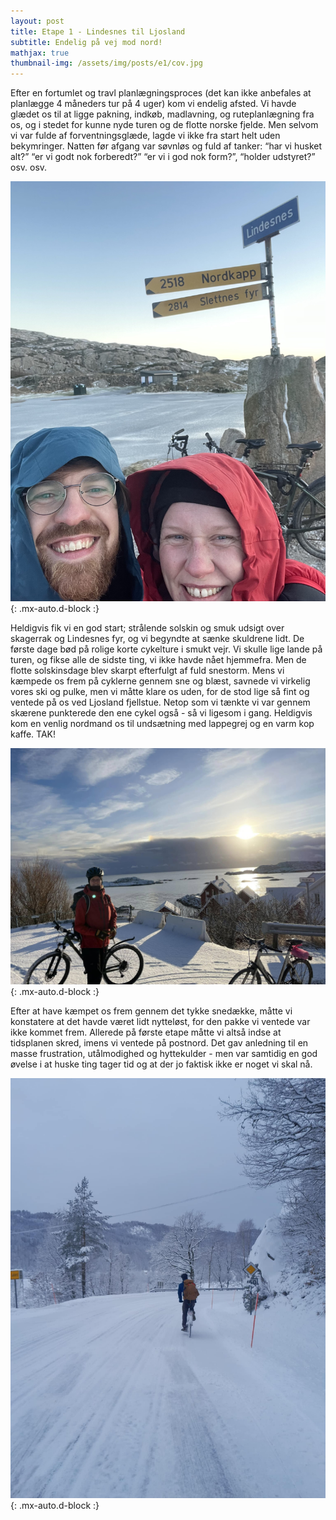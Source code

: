 ```yaml
---
layout: post
title: Etape 1 - Lindesnes til Ljosland
subtitle: Endelig på vej mod nord!
mathjax: true
thumbnail-img: /assets/img/posts/e1/cov.jpg
---
```


Efter en fortumlet og travl planlægningsproces (det kan ikke anbefales at planlægge 4 måneders tur på 4 uger) kom vi endelig afsted. Vi havde glædet os til at ligge pakning, indkøb, madlavning, og ruteplanlægning fra os, og i stedet for kunne nyde turen og de flotte norske fjelde. Men selvom vi var fulde af forventningsglæde, lagde vi ikke fra start helt uden bekymringer. Natten før afgang var søvnløs og fuld af tanker: “har vi husket alt?” “er vi godt nok forberedt?” “er vi i god nok form?”, “holder udstyret?” osv. osv. 

![Cykeltur](/assets/img/posts/e1/cov.jpg){: .mx-auto.d-block :}

Heldigvis fik vi en god start; strålende solskin og smuk udsigt over skagerrak og Lindesnes fyr, og vi begyndte at sænke skuldrene lidt. De første dage bød på rolige korte cykelture i smukt vejr. Vi skulle lige lande på turen, og fikse alle de sidste ting, vi ikke havde nået hjemmefra. Men de flotte solskinsdage blev skarpt efterfulgt af fuld snestorm. Mens vi kæmpede os frem på cyklerne gennem sne og blæst, savnede vi virkelig vores ski og pulke, men vi måtte klare os uden, for de stod lige så fint og ventede på os ved Ljosland fjellstue. Netop som vi tænkte vi var gennem skærene punkterede den ene cykel også - så vi ligesom i gang. Heldigvis kom en venlig nordmand os til undsætning med lappegrej og en varm kop kaffe. TAK! 

![Cykeltur](/assets/img/posts/e1/2.jpg){: .mx-auto.d-block :}

Efter at have kæmpet os frem gennem det tykke snedække, måtte vi konstatere at det havde været lidt nytteløst, for den pakke vi ventede var ikke kommet frem. Allerede på første etape måtte vi altså indse at tidsplanen skred, imens vi ventede på postnord. Det gav anledning til en masse frustration, utålmodighed og hyttekulder - men var samtidig en god øvelse i at huske ting tager tid og at der jo faktisk ikke er noget vi skal nå. 

![Cykeltur](/assets/img/posts/e1/1.jpg){: .mx-auto.d-block :}